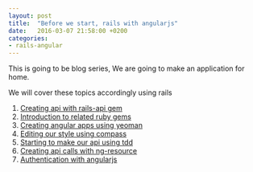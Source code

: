 ```yaml
---
layout: post
title:  "Before we start, rails with angularjs"
date:   2016-03-07 21:58:00 +0200
categories:
- rails-angular
---
```


This is going to be blog series, We are going to make an application for home.

We will cover these topics accordingly using rails

1. [Creating api with rails-api gem][creating-api-with-rails-api-gem]
2. [Introduction to related ruby gems][introduction-to-related-ruby-gems]
3. [Creating angular apps using yeoman][creating-angular-app-using-yeoman]
4. [Editing our style using compass][editing-our-style-with-compass]
5. [Starting to make our api using tdd][starting-to-make-our-api]
6. [Creating api calls with ng-resource][creating-api-calls]
7. [Authentication with angularjs][authentication-with-angular]

[creating-api-with-rails-api-gem]: /blog/rails-angular/creating-api-with-rails-api-gem
[introduction-to-related-ruby-gems]: /blog/rails-angular/introduction-to-related-ruby-gems
[creating-angular-app-using-yeoman]: /blog/rails-angular/creating-angular-apps-using-yeoman
[editing-our-style-with-compass]: /blog/rails-angular/editing-our-style-with-compass
[starting-to-make-our-api]: /blog/rails-angular/starting-to-make-our-api-using-tdd
[creating-api-calls]: /blog/rails-angular/creating-api-calls-with-ng-resource	
[authentication-with-angular]: /blog/rails-angular/authentication-with-angularjs